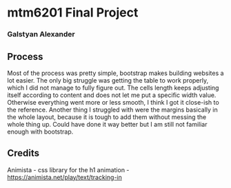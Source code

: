 # mtm6201 Final Project
### Galstyan Alexander
## Process
Most of the process was pretty simple, bootstrap makes building websites a lot easier. The only big struggle was getting the table to work properly, which I did not manage to fully figure out. The cells length keeps adjusting itself according to content and does not let me put a specific width value. Otherwise everything went more or less smooth, I think I got it close-ish to the reference. Another thing I struggled with were the margins basically in the whole layout, because it is tough to add them without messing the whole thing up. Could have done it way better but I am still not familiar enough with bootstrap.
## Credits
Animista - css library for the h1 animation - https://animista.net/play/text/tracking-in